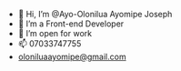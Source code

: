 - 👋 Hi, I’m @Ayo-Olonilua Ayomipe Joseph
- 👀 I’m a Front-end Developer
- 💞️ I’m open for work
- 📫 07033747755
- oloniluaayomipe@gmail.com

<!---
AyoOlonilua/AyoOlonilua is a ✨ special ✨ repository because its `README.md` (this file) appears on your GitHub profile.
You can click the Preview link to take a look at your changes.
--->
